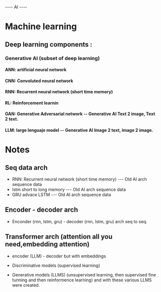 ---- AI ----
# Machine learning
## Deep learning components :
### Generative AI (subset of deep learning)
#### ANN: artificial neural network
#### CNN: Convoluted neural network
#### RNN: Recurrent neural network (short time memory) 
#### RL: Reinforcement learnin
#### GAN: Generative Adversarial network  -- Generative AI  Text 2 image, Text 2 text.
#### LLM: large lenguaje model            -- Generative AI  Image 2 text, image 2 image.

# Notes
## Seq data arch
* RNN: Recurrent neural network (short time memory)  ---  Old AI arch sequence data
* lstm short to long memory                          ---  Old AI arch sequence data
* GRU advace LSTM                                    ---  Old AI arch sequence data
## Encoder - decoder arch
* Enconder (rnn,  lstm, gru) - decoder (rnn,  lstm, gru) arch seq to seq.
## Transformer arch (attention all you need,embedding attention)
* encoder (LLM) - decoder but with embeddings

* Discriminative models (supervised learning)
* Generative models (LLMS) (unsupervised learning, then supervised fine tunning and then reinformence learning) and with these various LLMS were created. 


